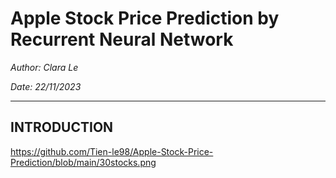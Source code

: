 # Apple Stock Price Prediction by Recurrent Neural Network

_Author: Clara Le_

_Date: 22/11/2023_

___

## INTRODUCTION


https://github.com/Tien-le98/Apple-Stock-Price-Prediction/blob/main/30stocks.png
